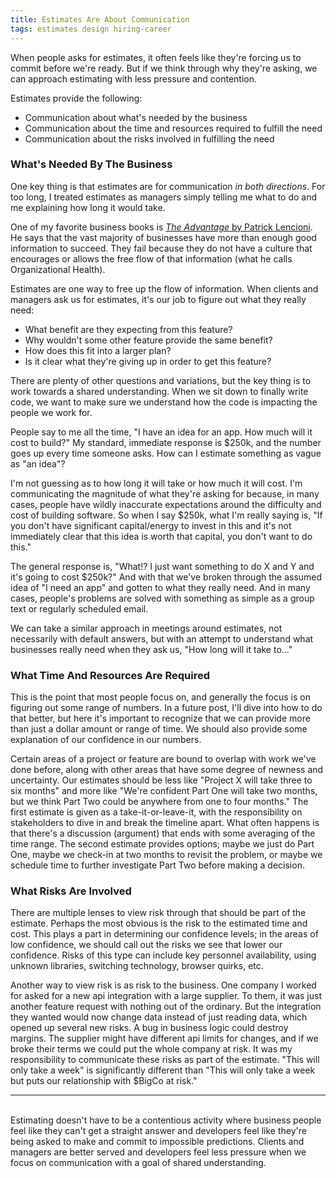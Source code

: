 ```yaml
---
title: Estimates Are About Communication
tags: estimates design hiring-career
---
```


When people asks for estimates, it often feels like they're forcing us to commit before we're ready. But if we think through why they're asking, we can approach estimating with less pressure and contention.

Estimates provide the following:

* Communication about what's needed by the business
* Communication about the time and resources required to fulfill the need
* Communication about the risks involved in fulfilling the need

### What's Needed By The Business

One key thing is that estimates are for communication *in both directions*. For too long, I treated estimates as managers simply telling me what to do and me explaining how long it would take.

One of my favorite business books is [*The Advantage* by Patrick Lencioni][advantage]. He says that the vast majority of businesses have more than enough good information to succeed. They fail because they do not have a culture that encourages or allows the free flow of that information (what he calls Organizational Health).

Estimates are one way to free up the flow of information. When clients and managers ask us for estimates, it's our job to figure out what they really need:

* What benefit are they expecting from this feature?
* Why wouldn't some other feature provide the same benefit?
* How does this fit into a larger plan?
* Is it clear what they're giving up in order to get this feature?

There are plenty of other questions and variations, but the key thing is to work towards a shared understanding. When we sit down to finally write code, we want to make sure we understand how the code is impacting the people we work for.

People say to me all the time, "I have an idea for an app. How much will it cost to build?" My standard, immediate response is $250k, and the number goes up every time someone asks. How can I estimate something as vague as "an idea"?

I'm not guessing as to how long it will take or how much it will cost. I'm communicating the magnitude of what they're asking for because, in many cases, people have wildly inaccurate expectations around the difficulty and cost of building software. So when I say $250k, what I'm really saying is, "If you don't have significant capital/energy to invest in this and it's not immediately clear that this idea is worth that capital, you don't want to do this."

The general response is, "What!? I just want something to do X and Y and it's going to cost $250k?" And with that we've broken through the assumed idea of "I need an app" and gotten to what they really need. And in many cases, people's problems are solved with something as simple as a group text or regularly scheduled email.

We can take a similar approach in meetings around estimates, not necessarily with default answers, but with an attempt to understand what businesses really need when they ask us, "How long will it take to..."

### What Time And Resources Are Required

This is the point that most people focus on, and generally the focus is on figuring out some range of numbers. In a future post, I'll dive into how to do that better, but here it's important to recognize that we can provide more than just a dollar amount or range of time. We should also provide some explanation of our confidence in our numbers.

Certain areas of a project or feature are bound to overlap with work we've done before, along with other areas that have some degree of newness and uncertainty. Our estimates should be less like "Project X will take three to six months" and more like "We're confident Part One will take two months, but we think Part Two could be anywhere from one to four months." The first estimate is given as a take-it-or-leave-it, with the responsibility on stakeholders to dive in and break the timeline apart. What often happens is that there's a discussion (argument) that ends with some averaging of the time range. The second estimate provides options; maybe we just do Part One, maybe we check-in at two months to revisit the problem, or maybe we schedule time to further investigate Part Two before making a decision.

### What Risks Are Involved

There are multiple lenses to view risk through that should be part of the estimate. Perhaps the most obvious is the risk to the estimated time and cost. This plays a part in determining our confidence levels; in the areas of low confidence, we should call out the risks we see that lower our confidence. Risks of this type can include key personnel availability, using unknown libraries, switching technology, browser quirks, etc.

Another way to view risk is as risk to the business. One company I worked for asked for a new api integration with a large supplier. To them, it was just another feature request with nothing out of the ordinary. But the integration they wanted would now change data instead of just reading data, which opened up several new risks. A bug in business logic could destroy margins. The supplier might have different api limits for changes, and if we broke their terms we could put the whole company at risk. It was my responsibility to communicate these risks as part of the estimate. "This will only take a week" is significantly different than "This will only take a week but puts our relationship with $BigCo at risk."

---
<br />
Estimating doesn't have to be a contentious activity where business people feel like they can't get a straight answer and developers feel like they're being asked to make and commit to impossible predictions. Clients and managers are better served and developers feel less pressure when we focus on communication with a goal of shared understanding.

[advantage]: https://www.amazon.com/Advantage-Organizational-Everything-Business-Lencioni-ebook/dp/B006ORWT3Y/ref=tmm_kin_swatch_0?_encoding=UTF8&qid=&sr=
